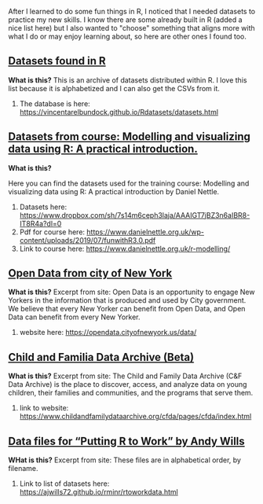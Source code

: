After I learned to do some fun things in R, I noticed that I needed datasets to practice my new skills. I know there are some already built in R (added a nice list here) but I also wanted to "choose" something that aligns more with what I do or may enjoy learning about, so here are other ones I found too.

## [Datasets found in R](https://vincentarelbundock.github.io/Rdatasets/datasets.html)
**What is this?**
This is an archive of datasets distributed within R. I love this list because it is alphabetized and I can also get the CSVs from it.

1. The database is here: https://vincentarelbundock.github.io/Rdatasets/datasets.html

## [Datasets from course: Modelling and visualizing data using R: A practical introduction.](https://www.dropbox.com/sh/7s14m6ceph3laja/AAAIGT7jBZ3n6aIBR8-IT8R4a?dl=0)
**What is this?**

Here you can find the datasets used for the training course: Modelling and visualizing data using R: A practical introduction by Daniel Nettle. 
1. Datasets here: https://www.dropbox.com/sh/7s14m6ceph3laja/AAAIGT7jBZ3n6aIBR8-IT8R4a?dl=0
1. Pdf for course here: https://www.danielnettle.org.uk/wp-content/uploads/2019/07/funwithR3.0.pdf
1. Link to course here: https://www.danielnettle.org.uk/r-modelling/

## [Open Data from city of New York](https://opendata.cityofnewyork.us/data/)
**What is this?**
Excerpt from site: Open Data is an opportunity to engage New Yorkers in the information that is produced and used by City government. We believe that every New Yorker can benefit from Open Data, and Open Data can benefit from every New Yorker.
1. website here: https://opendata.cityofnewyork.us/data/

## [Child and Familia Data Archive (Beta)](https://www.childandfamilydataarchive.org/cfda/pages/cfda/index.html;jsessionid=5F851109CAC306B544741D5B55CC276F)
**What is this?**
Excerpt from site: The Child and Family Data Archive (C&F Data Archive) is the place to discover, access, and analyze data on young children, their families and communities, and the programs that serve them. 
1. link to website: https://www.childandfamilydataarchive.org/cfda/pages/cfda/index.html

## [Data files for “Putting R to Work” by Andy Wills](https://ajwills72.github.io/rminr/rtoworkdata.html)
**WHat is this?**
Excerpt from site: These files are in alphabetical order, by filename.
1. Link to list of datasets here: https://ajwills72.github.io/rminr/rtoworkdata.html